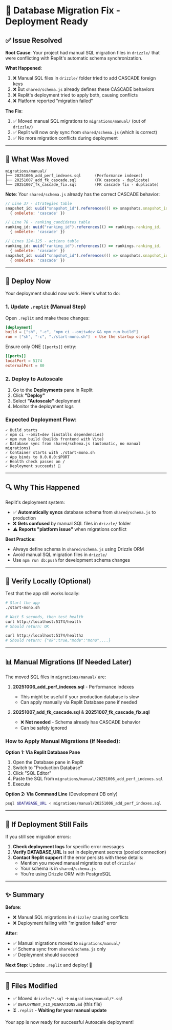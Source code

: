 # 🔧 Database Migration Fix - Deployment Ready

## ✅ Issue Resolved

**Root Cause**: Your project had manual SQL migration files in `drizzle/` that were conflicting with Replit's automatic schema synchronization.

**What Happened**:
1. ❌ Manual SQL files in `drizzle/` folder tried to add CASCADE foreign keys
2. ❌ But `shared/schema.js` already defines these CASCADE behaviors  
3. ❌ Replit's deployment tried to apply both, causing conflicts
4. ❌ Platform reported "migration failed"

**The Fix**:
1. ✅ Moved manual SQL migrations to `migrations/manual/` (out of `drizzle/`)
2. ✅ Replit will now only sync from `shared/schema.js` (which is correct)
3. ✅ No more migration conflicts during deployment

---

## 📁 What Was Moved

```
migrations/manual/
├── 20251006_add_perf_indexes.sql      (Performance indexes)
├── 20251007_add_fk_cascade.sql        (FK cascade - duplicate)
└── 20251007_fk_cascade_fix.sql        (FK cascade fix - duplicate)
```

**Note**: Your `shared/schema.js` already has the correct CASCADE behavior:
```javascript
// Line 37 - strategies table
snapshot_id: uuid("snapshot_id").references(() => snapshots.snapshot_id, 
  { onDelete: 'cascade' })

// Line 78 - ranking_candidates table  
ranking_id: uuid("ranking_id").references(() => rankings.ranking_id,
  { onDelete: 'cascade' })

// Lines 124-125 - actions table
ranking_id: uuid("ranking_id").references(() => rankings.ranking_id,
  { onDelete: 'cascade' })
snapshot_id: uuid("snapshot_id").references(() => snapshots.snapshot_id,
  { onDelete: 'cascade' })
```

---

## 🚀 Deploy Now

Your deployment should now work. Here's what to do:

### 1. Update `.replit` (Manual Step)

Open `.replit` and make these changes:

```toml
[deployment]
build = ["sh", "-c", "npm ci --omit=dev && npm run build"]
run = ["sh", "-c", "./start-mono.sh"]  ← Use the startup script
```

Ensure only ONE `[[ports]]` entry:
```toml
[[ports]]
localPort = 5174
externalPort = 80
```

### 2. Deploy to Autoscale

1. Go to the **Deployments** pane in Replit
2. Click **"Deploy"**
3. Select **"Autoscale"** deployment
4. Monitor the deployment logs

### Expected Deployment Flow:

```
✓ Build starts
✓ npm ci --omit=dev (installs dependencies)
✓ npm run build (builds frontend with Vite)
✓ Database sync from shared/schema.js (automatic, no manual migrations)
✓ Container starts with ./start-mono.sh
✓ App binds to 0.0.0.0:$PORT
✓ Health check passes on /
✓ Deployment succeeds! 🎉
```

---

## 🔍 Why This Happened

Replit's deployment system:
- ✅ **Automatically syncs** database schema from `shared/schema.js` to production
- ❌ **Gets confused** by manual SQL files in `drizzle/` folder
- ⚠️ **Reports "platform issue"** when migrations conflict

**Best Practice**: 
- Always define schema in `shared/schema.js` using Drizzle ORM
- Avoid manual SQL migration files in `drizzle/`
- Use `npm run db:push` for development schema changes

---

## 🧪 Verify Locally (Optional)

Test that the app still works locally:

```bash
# Start the app
./start-mono.sh

# Wait 5 seconds, then test health
curl http://localhost:5174/health
# Should return: OK

curl http://localhost:5174/healthz  
# Should return: {"ok":true,"mode":"mono",...}
```

---

## 📊 Manual Migrations (If Needed Later)

The moved SQL files in `migrations/manual/` are:

1. **20251006_add_perf_indexes.sql** - Performance indexes
   - This might be useful if your production database is slow
   - Can apply manually via Replit Database pane if needed

2. **20251007_add_fk_cascade.sql** & **20251007_fk_cascade_fix.sql**
   - ❌ **Not needed** - Schema already has CASCADE behavior
   - Can be safely ignored

### How to Apply Manual Migrations (If Needed):

**Option 1: Via Replit Database Pane**
1. Open the Database pane in Replit
2. Switch to "Production Database"
3. Click "SQL Editor"
4. Paste the SQL from `migrations/manual/20251006_add_perf_indexes.sql`
5. Execute

**Option 2: Via Command Line** (Development DB only)
```bash
psql $DATABASE_URL < migrations/manual/20251006_add_perf_indexes.sql
```

---

## 🐛 If Deployment Still Fails

If you still see migration errors:

1. **Check deployment logs** for specific error messages
2. **Verify DATABASE_URL** is set in deployment secrets (pooled connection)
3. **Contact Replit support** if the error persists with these details:
   - Mention you moved manual migrations out of `drizzle/`
   - Your schema is in `shared/schema.js`
   - You're using Drizzle ORM with PostgreSQL

---

## ✨ Summary

**Before**: 
- ❌ Manual SQL migrations in `drizzle/` causing conflicts
- ❌ Deployment failing with "migration failed" error

**After**:
- ✅ Manual migrations moved to `migrations/manual/`
- ✅ Schema sync from `shared/schema.js` only
- ✅ Deployment should succeed

**Next Step**: Update `.replit` and deploy! 🚀

---

## 📝 Files Modified

- ✅ Moved `drizzle/*.sql` → `migrations/manual/*.sql`
- ✅ `DEPLOYMENT_FIX_MIGRATIONS.md` (this file)
- ⏳ `.replit` - **Waiting for your manual update**

Your app is now ready for successful Autoscale deployment!
